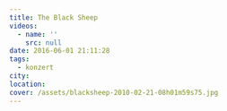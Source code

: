 ```yaml
---
title: The Black Sheep
videos:
  - name: ''
    src: null
date: 2016-06-01 21:11:28
tags:
  - konzert
city:
location:
cover: /assets/blacksheep-2010-02-21-08h01m59s75.jpg
---
```


